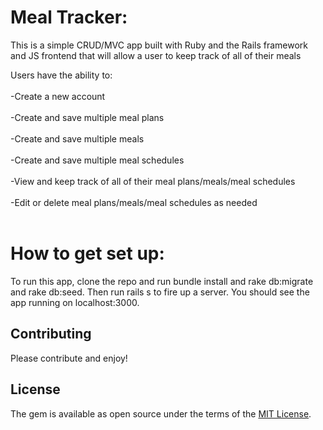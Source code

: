 # Meal Tracker:

This is a simple CRUD/MVC app built with Ruby and the Rails framework and JS frontend that will allow a user to keep track of all of their meals

Users have the ability to:
<br><br>
  -Create a new account<br><br>
  -Create and save multiple meal plans <br><br>
  -Create and save multiple meals <br><br>
  -Create and save multiple meal schedules <br><br>
  -View and keep track of all of their meal plans/meals/meal schedules <br><br>
  -Edit or delete meal plans/meals/meal schedules as needed<br><br>

# How to get set up:

To run this app, clone the repo and run bundle install and rake db:migrate and rake db:seed. Then run rails s to fire up a server. You should see the app running on localhost:3000.

## Contributing

Please contribute and enjoy!

## License

The gem is available as open source under the terms of the [MIT License](https://opensource.org/licenses/MIT).
